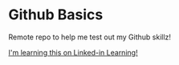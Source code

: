 Github Basics
=============

Remote repo to help me test out my Github skillz!

[I'm learning this on Linked-in Learning!](https://www.linkedin.com/learning/github-for-web-designers)

